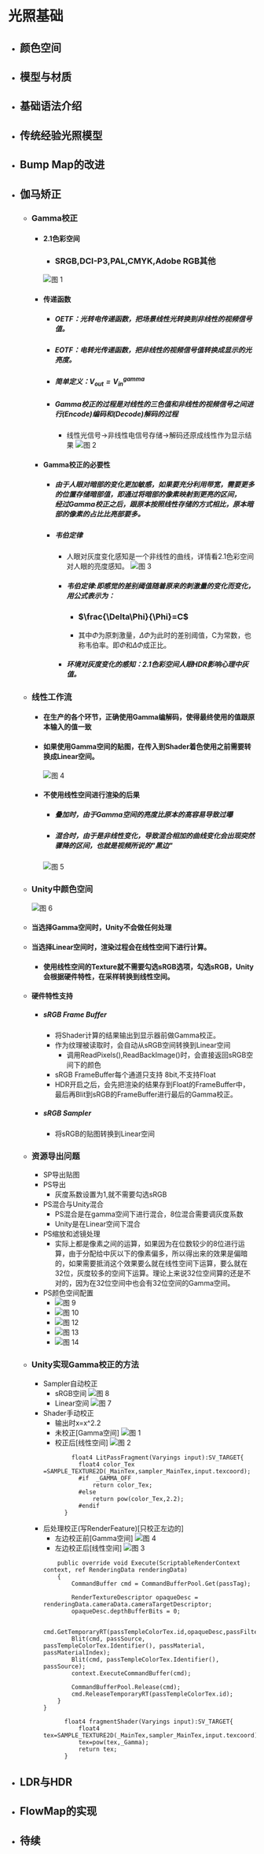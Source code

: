 # 光照基础
+ ## 颜色空间
+ ## 模型与材质
+ ## 基础语法介绍
+ ## 传统经验光照模型
+ ## Bump Map的改进
+ ## 伽马矫正
  + ### Gamma校正
    + #### 2.1色彩空间
      + ### SRGB,DCI-P3,PAL,CMYK,Adobe RGB其他
      ![图 1](https://i.loli.net/2021/06/22/WCkadhOY6cvGySQ.png) 
    + #### 传递函数
      + ##### OETF：光转电传递函数，把场景线性光转换到非线性的视频信号值。
      + ##### EOTF：电转光传递函数，把非线性的视频信号值转换成显示的光亮度。
      + ##### 简单定义：$V_{out}=V_{in}^{gamma}$
      + ##### Gamma校正的过程是对线性的三色值和非线性的视频信号之间进行(Encode)编码和(Decode)解码的过程
        + 线性光信号->非线性电信号存储->解码还原成线性作为显示结果
         ![图 2](https://i.loli.net/2021/06/22/b1AgDuGtzvHYVIo.png)  
    + #### Gamma校正的必要性
      + ##### 由于人眼对暗部的变化更加敏感，如果要充分利用带宽，需要更多的位置存储暗部值，即通过将暗部的像素映射到更亮的区间，</br>经过Gamma校正之后，跟原本按照线性存储的方式相比，原本暗部的像素的占比比亮部要多。 
      + ##### 韦伯定律
        + 人眼对灰度变化感知是一个非线性的曲线，详情看2.1色彩空间对人眼的亮度感知。
          ![图 3](https://i.loli.net/2021/06/22/SkKF5vhrewPoG4T.png) 
        + ##### 韦伯定律:即感觉的差别阈值随着原来的刺激量的变化而变化，用公式表示为：
          + ### $\frac{\Delta\Phi}{\Phi}=C$ 
          + 其中$\Phi$为原刺激量，$\Delta\Phi$为此时的差别阈值，C为常数，也称韦伯率。即$\Phi$和$\Delta\Phi$成正比。
        + ##### 环境对灰度变化的感知：2.1色彩空间人眼HDR影响心理中灰值。 
  + ### 线性工作流
    + #### 在生产的各个环节，正确使用Gamma编解码，使得最终使用的值跟原本输入的值一致
    + #### 如果使用Gamma空间的贴图，在传入到Shader着色使用之前需要转换成Linear空间。
      ![图 4](https://i.loli.net/2021/06/22/A4yeYnQwgRmuWai.png)  
    + #### 不使用线性空间进行渲染的后果
      + ##### 叠加时，由于Gamma空间的亮度比原本的高容易导致过曝
      + ##### 混合时，由于是非线性变化，导致混合相加的曲线变化会出现突然骤降的区间，也就是视频所说的"黑边"
      ![图 5](https://i.loli.net/2021/06/22/SIL2EvUlb57D4Tn.png)  
  + ### Unity中颜色空间
    ![图 6](https://i.loli.net/2021/06/22/PSfQLMCaqeBZYUG.png)  
  + #### 当选择Gamma空间时，Unity不会做任何处理
  + #### 当选择Linear空间时，渲染过程会在线性空间下进行计算。
    + #### 使用线性空间的Texture就不需要勾选sRGB选项，勾选sRGB，Unity会根据硬件特性，在采样转换到线性空间。
  + #### 硬件特性支持
    + ##### sRGB Frame Buffer
      + 将Shader计算的结果输出到显示器前做Gamma校正。
      + 作为纹理被读取时，会自动从sRGB空间转换到Linear空间
        + 调用ReadPixels(),ReadBackImage()时，会直接返回sRGB空间下的颜色
      + sRGB FrameBuffer每个通道只支持 8bit,不支持Float
      + HDR开启之后，会先把渲染的结果存到Float的FrameBuffer中，最后再Blit到sRGB的FrameBuffer进行最后的Gamma校正。
    + ##### sRGB Sampler
      + 将sRGB的贴图转换到Linear空间
  + ### 资源导出问题
    + SP导出贴图
    + PS导出
      + 灰度系数设置为1,就不需要勾选sRGB
    + PS混合与Unity混合
      + PS混合是在gamma空间下进行混合，8位混合需要调灰度系数
      + Unity是在Linear空间下混合
    + PS缩放和滤镜处理
      + 实际上都是像素之间的运算，如果因为在位数较少的8位进行运算，由于分配给中灰以下的像素偏多，所以得出来的效果是偏暗的，如果需要抵消这个效果要么就在线性空间下运算，要么就在32位，灰度较多的空间下运算。理论上来说32位空间算的还是不对的，因为在32位空间中也会有32位空间的Gamma空间。
    + PS颜色空间配置
      + ![图 9](https://i.loli.net/2021/06/23/oJbipTC8vHAOdSz.png)  
      + ![图 10](https://i.loli.net/2021/06/23/lLQ89fBHtWYPIcx.png)  
      + ![图 12](https://i.loli.net/2021/06/23/td87ZJUu13wLVcK.png)  
      + ![图 13](https://i.loli.net/2021/06/23/JdnDV2fOilmyIst.png)  
      + ![图 14](https://i.loli.net/2021/06/23/vAcybpSBU5jPadh.png)
  + ### Unity实现Gamma校正的方法
    + Sampler自动校正
      + sRGB空间
      ![图 8](https://i.loli.net/2021/06/23/QlCn2H8gx5Pv1iY.png)
      + Linear空间
      ![图 7](https://i.loli.net/2021/06/23/L246FPXZioql73x.png) 
    + Shader手动校正
      + 输出时x=x^2.2
      +  未校正[Gamma空间]
        ![图 1](https://i.loli.net/2021/06/24/dXWrP8J7pycuZGI.png)  
      +  校正后[线性空间]
        ![图 2](https://i.loli.net/2021/06/24/hlCVHWsqBudm564.png)  
      ``` hlsl
              float4 LitPassFragment(Varyings input):SV_TARGET{
                float4 color_Tex =SAMPLE_TEXTURE2D(_MainTex,sampler_MainTex,input.texcoord);
                #if  _GAMMA_OFF
                    return color_Tex;
                #else
                    return pow(color_Tex,2.2);
                #endif
            }
      ``` 
    + 后处理校正(写RenderFeature)[只校正左边的]
      + 左边校正前[Gamma空间]
       ![图 4](https://i.loli.net/2021/06/24/W4KQtiPb7Mqjhao.png)  
      + 左边校正后[线性空间]
      ![图 3](https://i.loli.net/2021/06/24/g9Im1NHLewjYRFx.png)  
      ``` CSharp
          public override void Execute(ScriptableRenderContext context, ref RenderingData renderingData)
          {
              CommandBuffer cmd = CommandBufferPool.Get(passTag);

              RenderTextureDescriptor opaqueDesc = renderingData.cameraData.cameraTargetDescriptor;
              opaqueDesc.depthBufferBits = 0;

              cmd.GetTemporaryRT(passTempleColorTex.id,opaqueDesc,passFilterMode);
              Blit(cmd, passSource, passTempleColorTex.Identifier(), passMaterial, passMaterialIndex);
              Blit(cmd, passTempleColorTex.Identifier(), passSource);
              context.ExecuteCommandBuffer(cmd);

              CommandBufferPool.Release(cmd);
              cmd.ReleaseTemporaryRT(passTempleColorTex.id);
          }
      }
      ``` 
      ``` hlsl
            float4 fragmentShader(Varyings input):SV_TARGET{
                float4 tex=SAMPLE_TEXTURE2D(_MainTex,sampler_MainTex,input.texcoord);
                tex=pow(tex,_Gamma);
                return tex;
            }
      ```
+ ## LDR与HDR
+ ## FlowMap的实现
+ ## 待续